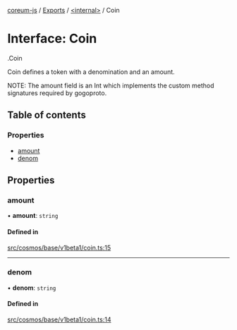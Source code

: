 [coreum-js](../README.md) / [Exports](../modules.md) / [<internal\>](../modules/internal_.md) / Coin

# Interface: Coin

[<internal>](../modules/internal_.md).Coin

Coin defines a token with a denomination and an amount.

NOTE: The amount field is an Int which implements the custom method
signatures required by gogoproto.

## Table of contents

### Properties

- [amount](internal_.Coin.md#amount)
- [denom](internal_.Coin.md#denom)

## Properties

### amount

• **amount**: `string`

#### Defined in

[src/cosmos/base/v1beta1/coin.ts:15](https://github.com/PulsaraIO/coreum-js/blob/37352c6/src/cosmos/base/v1beta1/coin.ts#L15)

___

### denom

• **denom**: `string`

#### Defined in

[src/cosmos/base/v1beta1/coin.ts:14](https://github.com/PulsaraIO/coreum-js/blob/37352c6/src/cosmos/base/v1beta1/coin.ts#L14)
